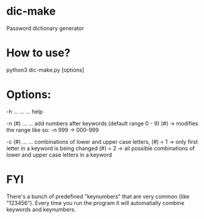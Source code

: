 # dic-make
Password dictionary generator

# How to use?
python3 dic-make.py [options]

# Options:
-h  ... ... ... help

-n (#)  ... ... add numbers after keywords (default range 0 - 9)
(#) ->  modifies the range like so: -n 999 ->  000-999

-c (#)  ... ... combinations of lower and upper case letters, 
(#) = 1 -> only first letter in a keyword is being changed
(#) = 2 -> all possible combinations of lower and upper case letters in a keyword

# FYI
There's a bunch of predefined "keynumbers" that are very common (like "123456").
Every time you run the program it will automatially combine keywords and keynumbers.
